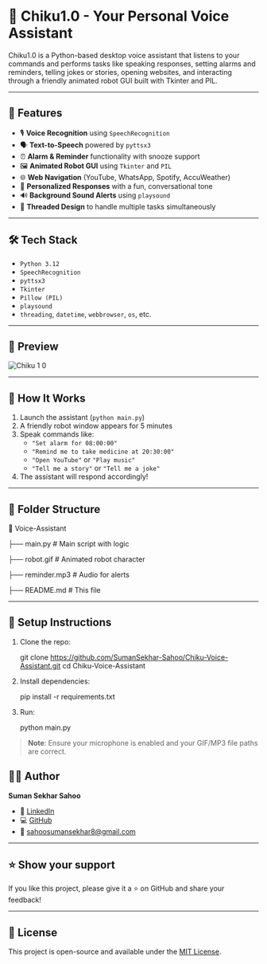 # 🤖 Chiku1.0 - Your Personal Voice Assistant

Chiku1.0 is a Python-based desktop voice assistant that listens to your commands and performs tasks like speaking responses, setting alarms and reminders, telling jokes or stories, opening websites, and interacting through a friendly animated robot GUI built with Tkinter and PIL.

---

## 🚀 Features

- 🎙️ **Voice Recognition** using `SpeechRecognition`
- 🗣️ **Text-to-Speech** powered by `pyttsx3`
- ⏰ **Alarm & Reminder** functionality with snooze support
- 🖼️ **Animated Robot GUI** using `Tkinter` and `PIL`
- 🌐 **Web Navigation** (YouTube, WhatsApp, Spotify, AccuWeather)
- 🎉 **Personalized Responses** with a fun, conversational tone
- 🔊 **Background Sound Alerts** using `playsound`
- 🧠 **Threaded Design** to handle multiple tasks simultaneously

---

## 🛠️ Tech Stack

- `Python 3.12`
- `SpeechRecognition`
- `pyttsx3`
- `Tkinter`
- `Pillow (PIL)`
- `playsound`
- `threading`, `datetime`, `webbrowser`, `os`, etc.

---

## 📸 Preview

![Chiku 1 0](https://github.com/user-attachments/assets/ec34e7f7-ed7e-4a9d-b821-11f225948f6a)


---

## 🧪 How It Works

1. Launch the assistant (`python main.py`)
2. A friendly robot window appears for 5 minutes
3. Speak commands like:
   - `"Set alarm for 08:00:00"`
   - `"Remind me to take medicine at 20:30:00"`
   - `"Open YouTube"` or `"Play music"`
   - `"Tell me a story"` or `"Tell me a joke"`
4. The assistant will respond accordingly!

---

## 📂 Folder Structure

📁 Voice-Assistant

├── main.py                 # Main script with logic

├── robot.gif               # Animated robot character

├── reminder.mp3            # Audio for alerts

├── README.md               # This file

---

## 🔧 Setup Instructions

1. Clone the repo:
   
   git clone https://github.com/SumanSekhar-Sahoo/Chiku-Voice-Assistant.git
   cd Chiku-Voice-Assistant


2. Install dependencies:

   
   pip install -r requirements.txt
   

3. Run:

   
   python main.py
   

> **Note**: Ensure your microphone is enabled and your GIF/MP3 file paths are correct.



## 🙋‍♂️ Author

**Suman Sekhar Sahoo**

* 🔗 [LinkedIn](https://www.linkedin.com/in/sumansekhar-sahoo)
* 💻 [GitHub](https://github.com/SumanSekhar-Sahoo)
* 📧 [sahoosumansekhar8@gmail.com](mailto:sahoosumansekhar8@gmail.com)

---

## ⭐ Show your support

If you like this project, please give it a ⭐ on GitHub and share your feedback!

---

## 📜 License

This project is open-source and available under the [MIT License](LICENSE).


